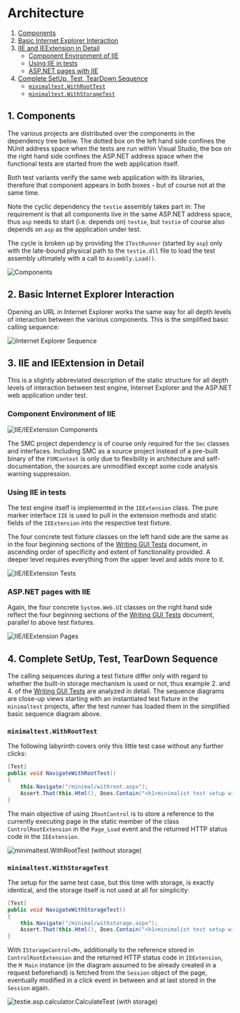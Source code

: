 # Architecture

1. [Components](#components)
2. [Basic Internet Explorer Interaction](#Basic-Internet-Explorer-Interaction)
3. [IIE and IEExtension in Detail](#IIE-and-IEExtension-in-Detail)
   * [Component Environment of IIE](#Component-Environment-of-IIE)
   * [Using IIE in tests](#Using-IIE-in-tests)
   * [ASP.NET pages with IIE](#ASP.NET-pages-with-IIE)
4. [Complete SetUp, Test, TearDown Sequence](#Complete-SetUp-Test-TearDown-Sequence)
   * [```minimaltest.WithRootTest```](#minimaltest.WithRootTest)
   * [```minimaltest.WithStorageTest```](#minimaltest.WithStorageTest)


## 1. Components

The various projects are distributed over the components in the dependency tree below. 
The dotted box on the left hand side confines the NUnit address space when the tests are run
within Visual Studio, the box on the right hand side confines the ASP.NET address space
when the functional tests are started from the web application itself.

Both test variants verify the same web application with its libraries, therefore that
component appears in both boxes - but of course not at the same time.
 
Note the cyclic dependency the ```testie``` assembly takes part in:
The requirement is that all components live in the same ASP.NET address space,
thus ```asp``` needs to start (i.e. depends on) ```testie```, but ```testie```
of course also depends on ```asp``` as the application under test.

The cycle is broken up by providing the ```ITestRunner``` (started by ```asp```)
only with the late-bound physical path to the ```testie.dll``` file to load the test
assembly ultimately with a call to ```Assembly.Load()```.

![Components](components.png)



## 2. Basic Internet Explorer Interaction

Opening an URL in Internet Explorer works the same way for all depth levels
of interaction between the various components. This is the simplified basic calling sequence:

![iInternet Explorer Sequence](internet-explorer.png)



## 3. IIE and IEExtension in Detail

This is a slightly abbreviated description of the static structure
for all depth levels of interaction between test engine, Internet Explorer
and the ASP.NET web application under test. 


### Component Environment of IIE

![IIE/IEExtension Components](iie-component.png)

The SMC project dependency is of course only required for the ```Smc``` classes and interfaces.
Including SMC as a source project instead of a pre-built binary of the ```FSMContext```
is only due to flexibility in architecture and self-documentation, the sources are unmodified 
except some code analysis warning suppression.



### Using IIE in tests

The test engine itself is implemented in the ```IEExtension``` class.
The pure marker interface ```IIE```  is used to pull in the extension methods and  static fields 
of the ```IEExtension``` into the respective test fixture.

The four concrete test fixture classes on the left hand side are the same as in the
four beginning sections of the [Writing GUI Tests](writing.md) document, in ascending order
of specificity and extent of functionality provided. A deeper level requires everything 
from the upper level and adds more to it.


![IIE/IEExtension Tests](iie-test.png)



### ASP.NET pages with IIE

Again, the four concrete ```System.Web.UI``` classes on the right hand side reflect
the four beginning sections of the [Writing GUI Tests](writing.md) document, parallel
to above test fixtures.

![IIE/IEExtension Pages](iie-page.png)



## 4. Complete SetUp, Test, TearDown Sequence

The calling sequences during a test fixture differ only with regard to whether the built-in
storage mechanism is used or not, thus example 2. and 4. of the [Writing GUI Tests](writing.md) are
analyzed in detail. The sequence diagrams are close-up views starting with an instantiated test fixture
in the ```minimaltest``` projects, after the test runner has loaded them in the simplified 
basic sequence diagram above.


### ```minimaltest.WithRootTest```

The following labyrinth covers only this little test case without any further clicks:

```csharp
[Test]
public void NavigateWithRootTest()
{
    this.Navigate("/minimal/withroot.aspx");
    Assert.That(this.Html(), Does.Contain("<h1>minimalist test setup with root</h1>"));
}

```

The main objective of using ```IRootControl``` is to store a reference to the currently executing page
in the static member of the class ```ControlRootExtension``` in the ```Page_Load``` event
and the returned HTTP status code in the ```IEExtension```.

![minimaltest.WithRootTest (without storage)](test-without-storage.png)


### ```minimaltest.WithStorageTest```

The setup for the same test case, but this time with storage, is exactly identical, and the storage 
itself is not used at all for simplicity:

```csharp
[Test]
public void NavigateWithStorageTest()
{
    this.Navigate("/minimal/withstorage.aspx");
    Assert.That(this.Html(), Does.Contain("<h1>minimalist test setup with storage</h1>"));
}
```

With ```IStorageControl<M>```, additionally to the reference stored in ```ControlRootExtension```
and the returned HTTP status code in ```IEExtension```, the ```M Main``` instance (in 
the diagram assumed to be already created in a request beforehand) is fetched from the ```Session``` 
object of the page, eventually modified in a click event in between and at last stored in 
the ```Session``` again.

![testie.asp.calculator.CalculateTest (with storage)](test-with-storage.png)
